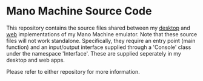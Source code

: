 # Mano Machine Source Code

This repository contains the source files shared between my [desktop](https://github.com/husmus00/mano-machine-csharp) and [web](https://github.com/husmus00/mano-web) implementations of my Mano Machine emulator. Note that these source files will not work standalone. Specifically, they require an entry point (main function) and an input/output interface supplied through a 'Console' class under the namespace 'Interface'. These are supplied seperately in my desktop and web apps.

Please refer to either repository for more information.
